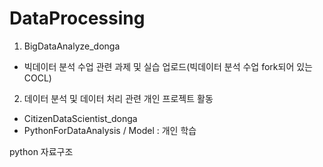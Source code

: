 # DataProcessing
1. BigDataAnalyze_donga
- 빅데이터 분석 수업 관련 과제 및 실습 업로드(빅데이터 분석 수업 fork되어 있는 COCL)

2. 데이터 분석 및 데이터 처리 관련 개인 프로젝트 활동
- CitizenDataScientist_donga
- PythonForDataAnalysis / Model : 개인 학습


python 자료구조

